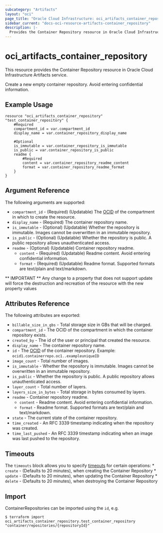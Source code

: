 ```yaml
---
subcategory: "Artifacts"
layout: "oci"
page_title: "Oracle Cloud Infrastructure: oci_artifacts_container_repository"
sidebar_current: "docs-oci-resource-artifacts-container_repository"
description: |-
  Provides the Container Repository resource in Oracle Cloud Infrastructure Artifacts service
---
```


# oci_artifacts_container_repository
This resource provides the Container Repository resource in Oracle Cloud Infrastructure Artifacts service.

Create a new empty container repository. Avoid entering confidential information.

## Example Usage

```hcl
resource "oci_artifacts_container_repository" "test_container_repository" {
	#Required
	compartment_id = var.compartment_id
	display_name = var.container_repository_display_name

	#Optional
	is_immutable = var.container_repository_is_immutable
	is_public = var.container_repository_is_public
	readme {
		#Required
		content = var.container_repository_readme_content
		format = var.container_repository_readme_format
	}
}
```

## Argument Reference

The following arguments are supported:

* `compartment_id` - (Required) (Updatable) The [OCID](https://docs.cloud.oracle.com/iaas/Content/General/Concepts/identifiers.htm) of the compartment in which to create the resource. 
* `display_name` - (Required) The container repository name.
* `is_immutable` - (Optional) (Updatable) Whether the repository is immutable. Images cannot be overwritten in an immutable repository.
* `is_public` - (Optional) (Updatable) Whether the repository is public. A public repository allows unauthenticated access.
* `readme` - (Optional) (Updatable) Container repository readme.
	* `content` - (Required) (Updatable) Readme content. Avoid entering confidential information.
	* `format` - (Required) (Updatable) Readme format. Supported formats are text/plain and text/markdown.


** IMPORTANT **
Any change to a property that does not support update will force the destruction and recreation of the resource with the new property values

## Attributes Reference

The following attributes are exported:

* `billable_size_in_gbs` - Total storage size in GBs that will be charged.
* `compartment_id` - The OCID of the compartment in which the container repository exists.
* `created_by` - The id of the user or principal that created the resource.
* `display_name` - The container repository name.
* `id` - The [OCID](https://docs.cloud.oracle.com/iaas/Content/General/Concepts/identifiers.htm) of the container repository.  Example: `ocid1.containerrepo.oc1..exampleuniqueID` 
* `image_count` - Total number of images.
* `is_immutable` - Whether the repository is immutable. Images cannot be overwritten in an immutable repository.
* `is_public` - Whether the repository is public. A public repository allows unauthenticated access.
* `layer_count` - Total number of layers.
* `layers_size_in_bytes` - Total storage in bytes consumed by layers.
* `readme` - Container repository readme.
	* `content` - Readme content. Avoid entering confidential information.
	* `format` - Readme format. Supported formats are text/plain and text/markdown.
* `state` - The current state of the container repository.
* `time_created` - An RFC 3339 timestamp indicating when the repository was created.
* `time_last_pushed` - An RFC 3339 timestamp indicating when an image was last pushed to the repository.

## Timeouts

The `timeouts` block allows you to specify [timeouts](https://registry.terraform.io/providers/hashicorp/oci/latest/docs/guides/changing_timeouts) for certain operations:
	* `create` - (Defaults to 20 minutes), when creating the Container Repository
	* `update` - (Defaults to 20 minutes), when updating the Container Repository
	* `delete` - (Defaults to 20 minutes), when destroying the Container Repository


## Import

ContainerRepositories can be imported using the `id`, e.g.

```
$ terraform import oci_artifacts_container_repository.test_container_repository "container/repositories/{repositoryId}" 
```

